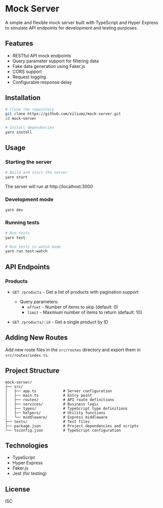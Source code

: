 # Mock Server

A simple and flexible mock server built with TypeScript and Hyper Express to simulate API endpoints for development and testing purposes.

## Features

- RESTful API mock endpoints
- Query parameter support for filtering data
- Fake data generation using Faker.js
- CORS support
- Request logging
- Configurable response delay

## Installation

```bash
# Clone the repository
git clone https://github.com/xiliumz/mock-server.git
cd mock-server

# Install dependencies
yarn install
```

## Usage

### Starting the server

```bash
# Build and start the server
yarn start
```

The server will run at http://localhost:3000

### Development mode

```bash
yarn dev
```

### Running tests

```bash
# Run tests
yarn test

# Run tests in watch mode
yarn run test:watch
```

## API Endpoints

### Products

- `GET /products` - Get a list of products with pagination support

  - Query parameters:
    - `offset` - Number of items to skip (default: 0)
    - `limit` - Maximum number of items to return (default: 10)

- `GET /products/:id` - Get a single product by ID

## Adding New Routes

Add new route files in the `src/routes` directory and export them in `src/routes/index.ts`.

## Project Structure

```
mock-server/
├── src/
│   ├── app.ts            # Server configuration
│   ├── main.ts           # Entry point
│   ├── routes/           # API route definitions
│   ├── services/         # Business logic
│   ├── types/            # TypeScript type definitions
│   ├── helpers/          # Utility functions
│   └── middleware/       # Express middleware
├── tests/                # Test files
├── package.json          # Project dependencies and scripts
└── tsconfig.json         # TypeScript configuration
```

## Technologies

- TypeScript
- Hyper Express
- Faker.js
- Jest (for testing)

## License

ISC

